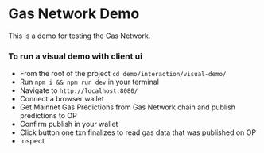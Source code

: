 # Gas Network Demo 

This is a demo for testing the Gas Network.

### To run a visual demo with client ui 
- From the root of the project  `cd demo/interaction/visual-demo/`
- Run `npm i && npm run dev` in your terminal
- Navigate to `http://localhost:8080/`
- Connect a browser wallet
- Get Mainnet Gas Predictions from Gas Network chain and publish predictions to OP
- Confirm publish in your wallet
- Click button one txn finalizes to read gas data that was published on OP
- Inspect